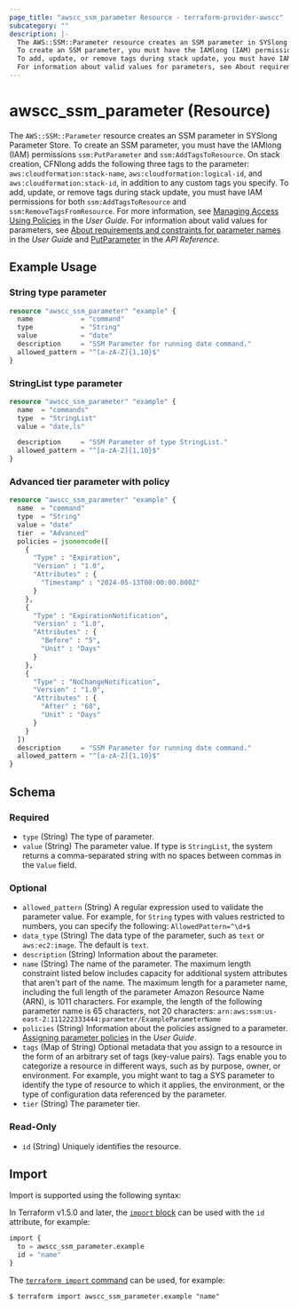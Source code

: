 ```yaml
---
page_title: "awscc_ssm_parameter Resource - terraform-provider-awscc"
subcategory: ""
description: |-
  The AWS::SSM::Parameter resource creates an SSM parameter in SYSlong Parameter Store.
  To create an SSM parameter, you must have the IAMlong (IAM) permissions ssm:PutParameter and ssm:AddTagsToResource. On stack creation, CFNlong adds the following three tags to the parameter: aws:cloudformation:stack-name, aws:cloudformation:logical-id, and aws:cloudformation:stack-id, in addition to any custom tags you specify.
  To add, update, or remove tags during stack update, you must have IAM permissions for both ssm:AddTagsToResource and ssm:RemoveTagsFromResource. For more information, see Managing Access Using Policies https://docs.aws.amazon.com/systems-manager/latest/userguide/security-iam.html#security_iam_access-manage in the User Guide.
  For information about valid values for parameters, see About requirements and constraints for parameter names https://docs.aws.amazon.com/systems-manager/latest/userguide/sysman-paramstore-su-create.html#sysman-parameter-name-constraints in the User Guide and PutParameter https://docs.aws.amazon.com/systems-manager/latest/APIReference/API_PutParameter.html in the API Reference.
---
```


# awscc_ssm_parameter (Resource)

The ``AWS::SSM::Parameter`` resource creates an SSM parameter in SYSlong Parameter Store.
  To create an SSM parameter, you must have the IAMlong (IAM) permissions ``ssm:PutParameter`` and ``ssm:AddTagsToResource``. On stack creation, CFNlong adds the following three tags to the parameter: ``aws:cloudformation:stack-name``, ``aws:cloudformation:logical-id``, and ``aws:cloudformation:stack-id``, in addition to any custom tags you specify.
 To add, update, or remove tags during stack update, you must have IAM permissions for both ``ssm:AddTagsToResource`` and ``ssm:RemoveTagsFromResource``. For more information, see [Managing Access Using Policies](https://docs.aws.amazon.com/systems-manager/latest/userguide/security-iam.html#security_iam_access-manage) in the *User Guide*.
  For information about valid values for parameters, see [About requirements and constraints for parameter names](https://docs.aws.amazon.com/systems-manager/latest/userguide/sysman-paramstore-su-create.html#sysman-parameter-name-constraints) in the *User Guide* and [PutParameter](https://docs.aws.amazon.com/systems-manager/latest/APIReference/API_PutParameter.html) in the *API Reference*.

## Example Usage

### String type parameter

```terraform
resource "awscc_ssm_parameter" "example" {
  name            = "command"
  type            = "String"
  value           = "date"
  description     = "SSM Parameter for running date command."
  allowed_pattern = "^[a-zA-Z]{1,10}$"
}
```

### StringList type parameter

```terraform
resource "awscc_ssm_parameter" "example" {
  name  = "commands"
  type  = "StringList"
  value = "date,ls"

  description     = "SSM Parameter of type StringList."
  allowed_pattern = "^[a-zA-Z]{1,10}$"
}
```

### Advanced tier parameter with policy

```terraform
resource "awscc_ssm_parameter" "example" {
  name  = "command"
  type  = "String"
  value = "date"
  tier  = "Advanced"
  policies = jsonencode([
    {
      "Type" : "Expiration",
      "Version" : "1.0",
      "Attributes" : {
        "Timestamp" : "2024-05-13T00:00:00.000Z"
      }
    },
    {
      "Type" : "ExpirationNotification",
      "Version" : "1.0",
      "Attributes" : {
        "Before" : "5",
        "Unit" : "Days"
      }
    },
    {
      "Type" : "NoChangeNotification",
      "Version" : "1.0",
      "Attributes" : {
        "After" : "60",
        "Unit" : "Days"
      }
    }
  ])
  description     = "SSM Parameter for running date command."
  allowed_pattern = "^[a-zA-Z]{1,10}$"
}
```

<!-- schema generated by tfplugindocs -->
## Schema

### Required

- `type` (String) The type of parameter.
- `value` (String) The parameter value.
  If type is ``StringList``, the system returns a comma-separated string with no spaces between commas in the ``Value`` field.

### Optional

- `allowed_pattern` (String) A regular expression used to validate the parameter value. For example, for ``String`` types with values restricted to numbers, you can specify the following: ``AllowedPattern=^\d+$``
- `data_type` (String) The data type of the parameter, such as ``text`` or ``aws:ec2:image``. The default is ``text``.
- `description` (String) Information about the parameter.
- `name` (String) The name of the parameter.
  The maximum length constraint listed below includes capacity for additional system attributes that aren't part of the name. The maximum length for a parameter name, including the full length of the parameter Amazon Resource Name (ARN), is 1011 characters. For example, the length of the following parameter name is 65 characters, not 20 characters: ``arn:aws:ssm:us-east-2:111222333444:parameter/ExampleParameterName``
- `policies` (String) Information about the policies assigned to a parameter.
  [Assigning parameter policies](https://docs.aws.amazon.com/systems-manager/latest/userguide/parameter-store-policies.html) in the *User Guide*.
- `tags` (Map of String) Optional metadata that you assign to a resource in the form of an arbitrary set of tags (key-value pairs). Tags enable you to categorize a resource in different ways, such as by purpose, owner, or environment. For example, you might want to tag a SYS parameter to identify the type of resource to which it applies, the environment, or the type of configuration data referenced by the parameter.
- `tier` (String) The parameter tier.

### Read-Only

- `id` (String) Uniquely identifies the resource.

## Import

Import is supported using the following syntax:

In Terraform v1.5.0 and later, the [`import` block](https://developer.hashicorp.com/terraform/language/import) can be used with the `id` attribute, for example:

```terraform
import {
  to = awscc_ssm_parameter.example
  id = "name"
}
```

The [`terraform import` command](https://developer.hashicorp.com/terraform/cli/commands/import) can be used, for example:

```shell
$ terraform import awscc_ssm_parameter.example "name"
```
